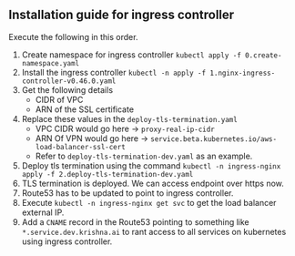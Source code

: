 Installation guide for ingress controller
-----------------------------------------------

Execute the following in this order.

1. Create namespace for ingress controller
`kubectl apply -f 0.create-namespace.yaml`
2. Install the ingress controller
`kubectl -n apply -f 1.nginx-ingress-controller-v0.46.0.yaml`
3. Get the following details
	- CIDR of VPC
	- ARN of the SSL certificate
4. Replace these values in the `deploy-tls-termination.yaml`
	- VPC CIDR would go here -> `proxy-real-ip-cidr`
	- ARN Of VPN would go here -> `service.beta.kubernetes.io/aws-load-balancer-ssl-cert`
	- Refer to `deploy-tls-termination-dev.yaml` as an example.
5. Deploy tls termination using the command
`kubectl -n ingress-nginx apply -f 2.deploy-tls-termination-dev.yaml`
6. TLS termination is deployed. We can access endpoint over https now.
7. Route53 has to be updated to point to ingress controller.
8. Execute `kubectl -n ingress-nginx get svc` to get the load balancer external IP.
9. Add a `CNAME` record in the Route53 pointing to something like `*.service.dev.krishna.ai` to rant access to all services on kubernetes using ingress controller.
